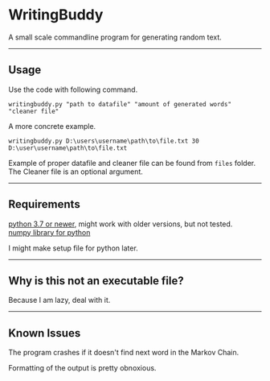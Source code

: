 # WritingBuddy

A small scale commandline program for generating random text.

---

## Usage

Use the code with following command.
```
writingbuddy.py "path to datafile" "amount of generated words" "cleaner file"
```
A more concrete example.
```
writingbuddy.py D:\users\username\path\to\file.txt 30 D:\user\username\path\to\file.txt
```

Example of proper datafile and cleaner file can be found from ```files``` folder.  
The Cleaner file is an optional argument.

---

## Requirements

[python 3.7 or newer](https://www.python.org/), might work with older versions, but not tested.  
[numpy library for python](https://numpy.org/)

I might make setup file for python later.

---

## Why is this not an executable file?

Because I am lazy, deal with it.

---

## Known Issues

The program crashes if it doesn't find next word in the Markov Chain.

Formatting of the output is pretty obnoxious.